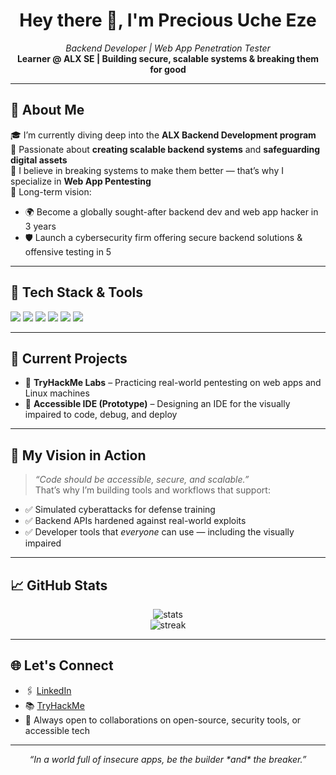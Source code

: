 <!-- README.md -->

<h1 align="center">Hey there 👋, I'm Precious Uche Eze</h1>
<p align="center">
  <i>Backend Developer | Web App Penetration Tester </i><br>
  <b>Learner @ ALX SE | Building secure, scalable systems & breaking them for good</b>
</p>

---

## 🚀 About Me

🎓 I’m currently diving deep into the **ALX Backend Development program**  
🔐 Passionate about **creating scalable backend systems** and **safeguarding digital assets**  
🧠 I believe in breaking systems to make them better — that’s why I specialize in **Web App Pentesting**  
🎯 Long-term vision:  
- 🌍 Become a globally sought-after backend dev and web app hacker in 3 years  
- 🛡️ Launch a cybersecurity firm offering secure backend solutions & offensive testing in 5

---

## 🧰 Tech Stack & Tools

<p>
  <img src="https://img.shields.io/badge/-Python-3776AB?style=flat&logo=python&logoColor=white">
  <img src="https://img.shields.io/badge/-Django-092E20?style=flat&logo=django&logoColor=white">
  <img src="https://img.shields.io/badge/-PostgreSQL-4169E1?style=flat&logo=postgresql&logoColor=white">
  <img src="https://img.shields.io/badge/-Docker-2496ED?style=flat&logo=docker&logoColor=white">
  <img src="https://img.shields.io/badge/-Burp%20Suite-ff6600?style=flat&logo=burpsuite&logoColor=white">
  <img src="https://img.shields.io/badge/-Linux-FCC624?style=flat&logo=linux&logoColor=black">
</p>

---

## 🧪 Current Projects

- 🔹 **TryHackMe Labs** – Practicing real-world pentesting on web apps and Linux machines  
- 🔹 **Accessible IDE (Prototype)** – Designing an IDE for the visually impaired to code, debug, and deploy

---

## 🧗 My Vision in Action

> *“Code should be accessible, secure, and scalable.”*  
That’s why I’m building tools and workflows that support:
- ✅ Simulated cyberattacks for defense training
- ✅ Backend APIs hardened against real-world exploits
- ✅ Developer tools that *everyone* can use — including the visually impaired

---

## 📈 GitHub Stats

<p align="center">
  <img src="https://github-readme-stats.vercel.app/api?username=Uche&show_icons=true&theme=radical" alt="stats" />
  <br>
  <img src="https://github-readme-streak-stats.herokuapp.com?user=Uche&theme=radical&date_format=M%20j%5B%2C%20Y%5D" alt="streak" />
</p>

---

## 🌐 Let's Connect

- 🖇️ [LinkedIn](https://linkedin.com/in/devsecopsguru)
- 📚 [TryHackMe](https://tryhackme.com/p/kingwill)
- 🌱 Always open to collaborations on open-source, security tools, or accessible tech

---

<p align="center">
  <i>“In a world full of insecure apps, be the builder *and* the breaker.”</i>
</p>
